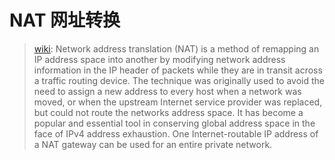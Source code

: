 # NAT 网址转换
> [wiki](https://en.wikipedia.org/wiki/Network_address_translation): 
Network address translation (NAT) is a method of remapping an IP address space into another by modifying network address information in the IP header of packets while they are in transit across a traffic routing device.
The technique was originally used to avoid the need to assign a new address to every host when a network was moved, or when the upstream Internet service provider was replaced, but could not route the networks address space. 
It has become a popular and essential tool in conserving global address space in the face of IPv4 address exhaustion. 
One Internet-routable IP address of a NAT gateway can be used for an entire private network.
